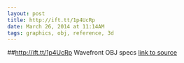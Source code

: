 ```yaml
---
layout: post
title: ‎http://ift.tt/1p4UcRp
date: March 26, 2014 at 11:14AM
tags: graphics, obj, reference, 3d
---
```

##‎http://ift.tt/1p4UcRp
Wavefront OBJ specs
[link to source](http://ift.tt/1p4UcRp) 
